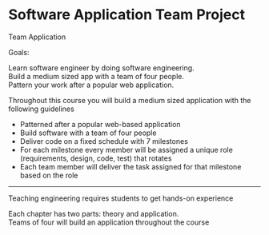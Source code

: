 # Software Application Team Project

Team Application

Goals:

Learn software engineer by doing software engineering.  
Build a medium sized app with a team of four people.  
Pattern your work after a popular web application.

Throughout this course you will build a medium sized application with the following guidelines

* Patterned after a popular web-based application
* Build software with a team of four people
* Deliver code on a fixed schedule with 7 milestones
* For each milestone every member will be assigned a unique role (requirements, design, code, test) that rotates 
* Each team member will deliver the task assigned for that milestone based on the role

---

Teaching engineering requires students to get hands-on experience

Each chapter has two parts: theory and application.  
Teams of four will build an application throughout the course

